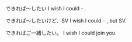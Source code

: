 できれば～したい
I wish I could - .

できれば～したいけど、SV
I wish I could - , but SV.

できればご一緒したい。
I wish I could join you.

